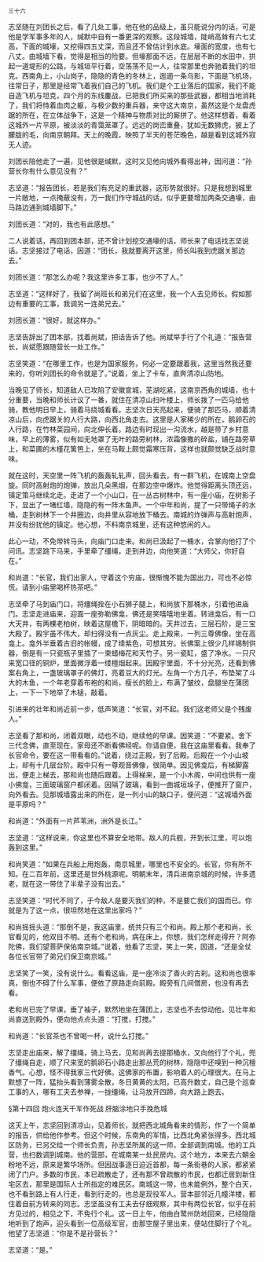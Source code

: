     三十六 

   志坚随在刘团长之后，看了几处工事，他在他的品级上，虽只能说分内的话，可是他是学军事多年的人，缄默中自有一番更深的观察。这段城墙，陡峭高耸有六七丈高，下面的城壕，又挖得四五丈深，而且还不曾估计到水底。壕面的宽度，也有七八丈。由城墙下看，觉得是相当的险要。但壕那面不远，在层层不断的水田中，拱起一道堤形的公路，与城垣平行着，空荡荡不见一人，往常那里也奔驰着我们的坦克。西南角上，小山岗子，隐隐的青色的冬林上，迤逦一条乌影，下面是飞机场，往常日子，那里是经常飞着我们自己的飞机。我们是个工业落后的国家，我们不能自造飞机与坦克，四个月的东线鏖战，已把我们所买来的那些武器，都相当地消耗了，我们将恃着血肉之躯，与极少数的重兵器，来守这大南京，虽然这是个龙盘虎踞的所在，在立体战争下，这是一个精神与物质对比的厮拼了。他这样想着，看着这城外一片平原，被淡淡的青霭笼罩了。远远的岗峦重叠，犹如无数狮虎，披上了朦胧的毛，向南京朝拜。天上的晚霞，映照了半天的苍茫晚色，越是看到这城外寂无人迹。

   刘团长陪他走了一遍，见他很是缄默，这时又见他向城外看得出神，因问道：“孙营长你有什么意见没有？”

   志坚道：“报告团长，若是我们有充足的重武器，这形势就很好。只是我想到城里一片敞地，一点掩蔽没有，万一我们作守城战的话，似乎更要增加两条交通壕，由马路边通到城墙脚下。”

   刘团长道：“对的，我也有此感想。”

   二人说着话，再回到团本部，还不曾计划挖交通壕的话，师长来了电话找志坚说话。志坚接过了电话，因道：“团长，我就要离开这里，师长叫我到虎踞关那边去。”

   刘团长道：“那怎么办呢？我这里许多工事，也少不了人。”

   志坚道：“这样好了，我留了尚班长和弟兄们在这里，我一个人去见师长。假如那边有重要的工事，我调另一连弟兄去。”

   刘团长道：“很好，就这样办。”

   志坚告辞出了团本部，找着尚斌，把话告诉了他。尚斌举手行了个礼道：“报告营长，尚斌愿跟随营长一处工作。”

   志坚笑道：“在哪里工作，也是为国家服务，何必一定要跟着我，这里当然我还要来的，你听刘团长的命令就是了。”说着，坐上了卡车，直奔清凉山防地。

   当晚见了师长，知道敌人已攻陷了安徽宣城，芜湖吃紧，这南京西角的城墙，也十分重要，当晚和师长计议了一番，就住在清凉山扫叶楼上，师长拨了一匹马给他骑，教他明日早上，骑着马绕城看看。志坚次日天亮起来，便骑了那匹马，顺着清凉山后，向虎踞关的人行大路，向西北角走去。这里是人家稀少的所在，鹅卵石的人行路，在竹林菜园间，向北伸长着。路边有时现出一沟流水，越是带了乡村意味，早上的薄雾，似有如无地罩了无叶的路旁树林，浓霜像撒的碎盐，铺在路旁草上，和菜圃的木槿花篱笆上，坐在马鞍上颇觉霜寒压背，这样也就颇觉缺乏战时意味。

   就在这时，天空里一阵飞机的轰轰轧轧声，回头看去，有一群飞机，在城南上空盘旋。同时高射炮的炮弹，放出几朵黑烟，在那边空中爆炸。他觉得距离头顶还远，镇定策马继续北走。走进了一个小山口，在一丛古树林中，有一座小庙，在树影子下，显出了一堵红墙，隐隐的有一阵木鱼声。一个中年和尚，提了一只带绳子的水桶，走到树林下一个井圈边，向井里从容地放下桶去。南城的炸弹声与高射炮声，并没有纷扰他的镇定。他心想，不料南京城里，还有这种悠闲的人。

   此心一动，不免带转马头，向庙门口走来。和尚已汲起了一桶水，合掌向他打了个问讯。志坚跳下马来，手里牵了缰绳，走到井边，向他笑道：“大师父，你好自在。”

   和尚道：“长官，我们出家人，守着这个穷庙，很惭愧不能为国出力，可也不必惊慌。请到小庙里喝杯热茶吧。”

   志坚牵了马到庙门口，将缰绳拴在小石狮子腿上，和尚放下那桶水，引着他进庙门。志坚走进庙来，迎面一座弥勒佛龛，佛还是笑嘻嘻地坐着。转进龛后，有一口大天井，有两棵老柏树，映着这屋檐下，阴暗暗的。天井过去，三层石阶，是三宝大殿了。殿宇虽不伟大，却扫得没有一点灰尘。走上殿来，一列三尊佛像，坐在高龛上。龛外半垂着古旧的帐幔，成了绛紫色，可想其穷。长佛案上很少几样锡制供器，倒是有一只瓷瓶子里插了一束蜡梅花和天竹子。另一瓷缸，盛了净水。一只尺来宽口径的铜炉，里面微浮着一缕檀烟起来。因殿宇里面，不十分光亮，还看到佛案右角上，一盏玻璃罩子的佛灯，亮着豆大的灯光。左角一个方几子，布垫架了斗大的木鱼，一个年老穿着布袍的和尚，瘦长的脸上，布满了皱纹，盘腿坐在蒲团上，一下一下地举了木槌，敲着。

   引进来的壮年和尚近前一步，低声笑道：“长官，对不起。我们这老师父是个残废人。”

   志坚看了那和尚，闭着双眼，动也不动，继续他的早课。因笑道：“不要紧。舍下三代念佛，直至现在，家母还不断看佛经呢。你请自便，我在这庙里看看。我奉了长官命令，要在这一带看看的。”说着，绕过正殿，到了后殿。后殿在一个小山坡上，却有十几层台阶。殿中只有一尊观音佛像，很简单。因见佛龛后，有梯脚露出，便走上梯去，那和尚也随后跟着。上得梯来，是一个小木阁，中间也供有一座小佛龛，三面玻璃窗户都闭着。因隔了玻璃，看到一曲城垣垛子，便推开了窗户，向外看去。见那城墙露出来的所在，是一列小山的缺口子，便问道：“这城墙外面是平原吗？”

   和尚道：“外面有一片芦苇洲，洲外是长江。”

   志坚道：“这样说来，你这里也不算安全地带。敌人的兵舰，开到长江里，可以炮轰到这里。”

   和尚笑道：“如果在兵船上用炮轰，南京城里，哪里也不安全的。长官，你有所不知。在二百年前，这里还是世外桃源呢。明朝末年，清兵进南京城的时候，许多遗老，就在这一带住了半辈子没有出去。”

   志坚笑道：“时代不同了，于今敌人是要灭我们的种，不是要亡我们的国而已。你就是为了这一点，很坦然地在这里出家吗？”

   和尚摇摇头道：“那倒不是，我这庙里，统共只有三个和尚。殿上那个老和尚，长官看见的，他双目不明。还有个老和尚，病在床上，你想，我们怎样走得开？阿弥陀佛，我们望菩萨保佑南京城。”说着，他看了志坚，笑上一笑，因道，“还是全仗各位长官带了弟兄们保卫南京城。”

   志坚笑了一笑，没有说什么。看看这庙，是一座冷淡了香火的古刹。这和尚也很率真，倒也不碍了什么军事，便依了原路走向前殿。殿旁有几间僧房，也没有再去看。

   老和尚已完了早课，垂了袖子，默然地坐在蒲团上，志坚也不去惊动他，见壮年和尚直送到殿外，便向他点点头道：“打搅，打搅。”

   和尚道：“长官茶也不曾喝一杯，说什么打搅。”

   志坚走出庙来，解了缰绳，骑上马去，见和尚再去提那桶水，又向他行了个礼，兜了缰绳自走，顺了尺来宽的鹅卵石小路走出那丛荒的树林，隐隐中还嗅到一种沉檀香气。心想，怪不得我家三代好佛。这佛家的布置，影响着人的心理很大。在马上默想了一阵，猛抬头看到薄雾全散，冬日黄黄的太阳，已高升数丈，自己是个巡查工事的人，哪有工夫去参禅，一拢缰绳，让马放开四蹄，向大路上跑去。

   §第十四回 炮火连天千军作死战 肝脑涂地只手挽危城

   这天上午，志坚回到清凉山，见着师长，就把西北城角看来的情形，作了一个简单的报告，供给他作参考。但这个时候，东南角的军情，比西北角紧张得多。西北城区防务，已另交给一个师长负责，孙志坚所属的这一师，全部调到南城。他的工兵营，也扫数调到城南。他的营部，在城南某一处民房内。这个地方，本来去六朝金粉地不远，原来是繁华场所。但因战事逐日迫近首都，每一条街巷的人家，都紧紧闭了门户。多数的市民，本已疏散走了，还有那不曾疏散的市民，也都迁居到新住宅区去，那里是国际人士所指定的难民区。南城这一带，也未能例外，整个白天，也不看到路上有人行走，看到行走的，也总是现役军人。营本部邻近几幢洋楼，都住着自前方转来的同志。志坚虽没有工夫去仔细观察，其中有两位长官，似乎在前方见过的，相见之下，不免行个礼。这一日上午，他由白鹭州防地回来，已经隐隐地听到了炮声，迎头看到一位高级军官，由那空屋子里出来，便站住脚行了个礼。他望了志坚道：“你是不是孙营长？”

   志坚道：“是。”

